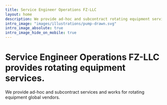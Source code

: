 ```yaml
---
title: Service Engineer Operations FZ-LLC
layout: home
description: We provide ad-hoc and subcontract rotating equipment services. Our expertise are Centrifugal pumps, Electrical Motors and Controls.
intro_image: "images/illustrations/pump-drawn.svg"
intro_image_absolute: true
intro_image_hide_on_mobile: true
---
```


# Service Engineer Operations FZ-LLC provides rotating equipment services.
We provide ad-hoc and subcontract services and works for rotating equipment global vendors.
